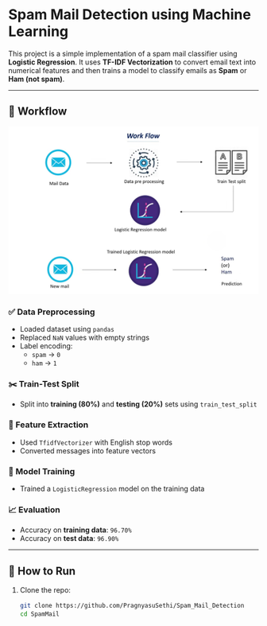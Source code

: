 #  Spam Mail Detection using Machine Learning

This project is a simple implementation of a spam mail classifier using **Logistic Regression**. It uses **TF-IDF Vectorization** to convert email text into numerical features and then trains a model to classify emails as **Spam** or **Ham (not spam)**.

---

## 🔁 Workflow
![Alt Text](https://github.com/PragnyasuSethi/Spam_Mail_Detection/blob/97118b594708889c15cbe0eee88e406e6cc83586/WorkFlow.png)

### ✅ Data Preprocessing
- Loaded dataset using `pandas`
- Replaced `NaN` values with empty strings
- Label encoding:
  - `spam` → `0`
  - `ham` → `1`

### ✂️ Train-Test Split
- Split into **training (80%)** and **testing (20%)** sets using `train_test_split`

### 🧠 Feature Extraction
- Used `TfidfVectorizer` with English stop words
- Converted messages into feature vectors

### 🤖 Model Training
- Trained a `LogisticRegression` model on the training data

### 📈 Evaluation
- Accuracy on **training data**: `96.70%`
- Accuracy on **test data**: `96.90%`

---

## 🚀 How to Run

1. Clone the repo:

   ```bash
   git clone https://github.com/PragnyasuSethi/Spam_Mail_Detection
   cd SpamMail

